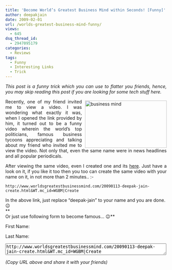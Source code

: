 ```yaml
---
title: 'Become World’s Greatest Business Mind within Seconds! [Funny]'
author: deepakjain
date: 2009-02-01
url: /worlds-greatest-business-mind-funny/
views:
  - 645
dsq_thread_id:
  - 2947095179
categories:
  - Reviews
tags:
  - Funny
  - Interesting Links
  - Trick
---
```

<p align="justify">
  <em>This post is a funny trick which you can use to flatter you friends, hence, you may skip reading this post if you are looking for some tech stuff here.</em>
</p>

<p align="justify">
  <img class="wp-image-50815" style="border-right: 0px;border-top: 0px;margin: 5px 0px 0px 10px;border-left: 0px;border-bottom: 0px" src="http://cdn.devilsworkshop.org/files/2009/02/businessmind.jpg" border="0" alt="business mind" width="255" height="148" align="right" />
</p>

<p align="justify">
  Recently, one of my friend invited me to view a video. I was wondering what exactly it was, when I opened the link provided by him, it turned out to be a funny video wherein the world’s top politicians, famous business tycoons appreciating and talking about my friend who invited me to view the video. Not only that, even the same name were in news headlines and all popular periodicals.
</p>

<p align="justify">
  After viewing the same video, even I created one and its <a href="http://www.worldsgreatestbusinessmind.com/20090113-deepak-jain-create.html&WT.mc_id=WGBM|Create" onclick="_gaq.push(['_trackEvent', 'outbound-article', 'http://www.worldsgreatestbusinessmind.com/20090113-deepak-jain-create.html&WT.mc_id=WGBM|Create', 'here']);" rel="nofollow"  target="_blank">here</a>. Just have a look on it, if you like it too then you too can create the same video with your name on it, in not more than 2 minutes.. <img src="http://devilsworkshop.org/wp-includes/images/smilies/simple-smile.png" alt=":-)" class="wp-smiley" style="height: 1em; max-height: 1em;" />
</p>

<pre><code class="no-highlight">http://www.worldsgreatestbusinessmind.com/20090113-deepak-jain-create.html&WT.mc_id=WGBM|Create</code></pre>

In the above link, just replace “deepak-jain” to your name and you are done. 😉  
**  
Or just use following form to become famous&#8230; 😉**

First Name: 

Last Name: 

<textarea cols="60" rows="2">http://www.worldsgreatestbusinessmind.com/20090113-deepak-jain-create.html&WT.mc_id=WGBM|Create</textarea>

*(Copy URL above and share it with your friends)*
